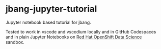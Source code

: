 # jbang-jupyter-tutorial

Jupyter notebook based tutorial for jbang.

Tested to work in vscode and vscodium locally and in GitHub Codespaces and in plain Jupyter Notebooks on [Red Hat OpenShift Data Science](https://developers.redhat.com/products/red-hat-openshift-data-science/overview) sandbox. 

[](README.md)
